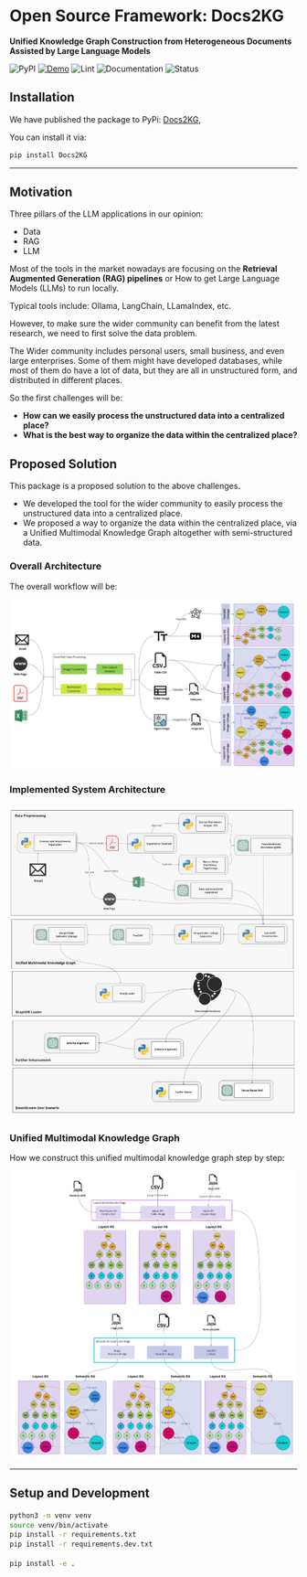 # Open Source Framework: Docs2KG

**Unified Knowledge Graph Construction from Heterogeneous Documents Assisted by Large
Language Models**

![PyPI](https://img.shields.io/pypi/v/Docs2KG)
[![Demo](https://img.shields.io/badge/Demo-Available-blue)](https://docs2kg.ai4wa.com/Video/)
![Lint](https://github.com/AI4WA/Docs2KG/actions/workflows/lint.yml/badge.svg)
![Documentation](https://github.com/AI4WA/Docs2KG/actions/workflows/docs.yml/badge.svg)
![Status](https://img.shields.io/badge/Status-Work%20in%20Progress-yellow)

## Installation

We have published the package to PyPi: [Docs2KG](https://pypi.org/project/Docs2KG/),

You can install it via:

```bash
pip install Docs2KG
```

---

## Motivation

Three pillars of the LLM applications in our opinion:

- Data
- RAG
- LLM

Most of the tools in the market nowadays are focusing on the **Retrieval Augmented Generation (RAG) pipelines** or
How to get Large Language Models (LLMs) to run locally.

Typical tools include: Ollama, LangChain, LLamaIndex, etc.

However, to make sure the wider community can benefit from the latest research, we need to first solve the data problem.

The Wider community includes personal users, small business, and even large enterprises.
Some of them might have developed databases, while most of them do have a lot of data, but they are all in unstructured
form, and distributed in different places.

So the first challenges will be:

- **How can we easily process the unstructured data into a centralized place?**
- **What is the best way to organize the data within the centralized place?**

## Proposed Solution

This package is a proposed solution to the above challenges.

- We developed the tool for the wider community to easily process the unstructured data into a centralized place.
- We proposed a way to organize the data within the centralized place, via a Unified Multimodal Knowledge Graph
  altogether with semi-structured data.

### Overall Architecture

The overall workflow will be:

![img.png](docs/images/Docs2KG.jpg)

### Implemented System Architecture

![img.png](docs/images/Modules.jpg)

### Unified Multimodal Knowledge Graph

How we construct this unified multimodal knowledge graph step by step:

![img.png](docs/images/KGConstruction.jpg)

---

## Setup and Development

```bash
python3 -m venv venv
source venv/bin/activate
pip install -r requirements.txt
pip install -r requirements.dev.txt

pip install -e .
```
